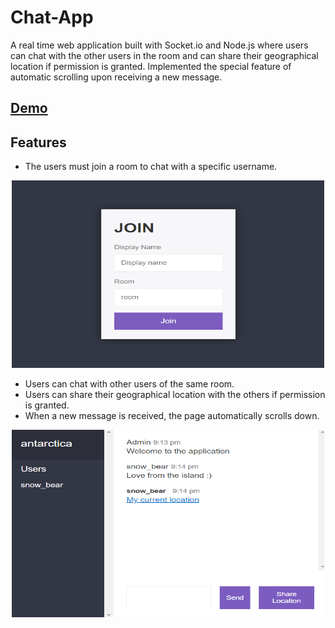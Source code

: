 # Chat-App
A real time web application built with Socket.io and Node.js where users can chat with the other users in the room and can share their geographical location if permission is granted. Implemented  the special feature of automatic scrolling upon receiving a new message.

## [Demo](https://ankita-chatapp.herokuapp.com/)

## Features
- The users must join a room to chat with a specific username.

 <p align="center">
 <img src="https://github.com/Ankitabit3496/Chat-App/blob/main/Images/Image_1.png" width="500" height="300" style="float:center">
 </p>
 
- Users can chat with other users of the same room.
- Users can share their geographical location with the others if permission is granted.
- When a new message is received, the page automatically scrolls down.

 <p align="center">
 <img src="https://github.com/Ankitabit3496/Chat-App/blob/main/Images/Image_2.png" width="500" height="300" style="float:center">
 </p>
